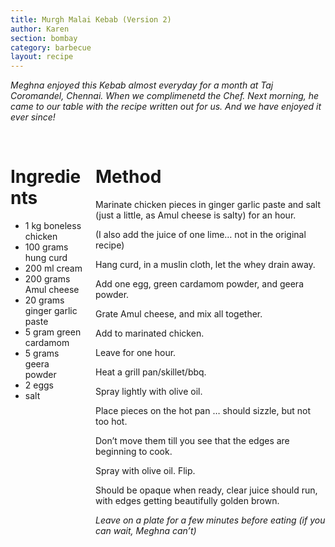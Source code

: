 ```yaml
---
title: Murgh Malai Kebab (Version 2)
author: Karen
section: bombay
category: barbecue
layout: recipe
---
```


_Meghna enjoyed this Kebab almost everyday for a month at Taj Coromandel, Chennai. When we complimenetd the Chef. Next morning, he came to our table with the recipe written out for us. And we have enjoyed it ever since!_

<br>
<div class='columns'> <div class='column is-one-third p-3' markdown='1'>

# Ingredients

* 1 kg boneless chicken
* 100 grams hung curd
* 200 ml cream
* 200 grams Amul cheese
* 20 grams ginger garlic paste
* 5 gram green cardamom
* 5 grams geera powder
* 2 eggs
* salt

</div> <div class='column is-two-thirds p-3' markdown='1'>

# Method

Marinate chicken pieces in ginger garlic paste and salt (just a little, as Amul cheese is salty) for an hour.

(I also add the juice of one lime… not in the original recipe)

Hang curd, in a muslin cloth, let the whey drain away.

Add one egg, green cardamom powder, and geera powder.

Grate Amul cheese, and mix all together.

Add to marinated chicken.

Leave for one hour.

Heat a grill pan/skillet/bbq.

Spray lightly with olive oil.

Place pieces on the hot pan  … should sizzle, but not too hot.

Don’t move them till you see that the edges are beginning to cook.

Spray with olive oil. Flip.

Should be opaque when ready, clear juice should run, with edges getting beautifully golden brown.

_Leave on a plate for a few minutes before eating (if you can wait, Meghna can’t)_
 
</div> </div>